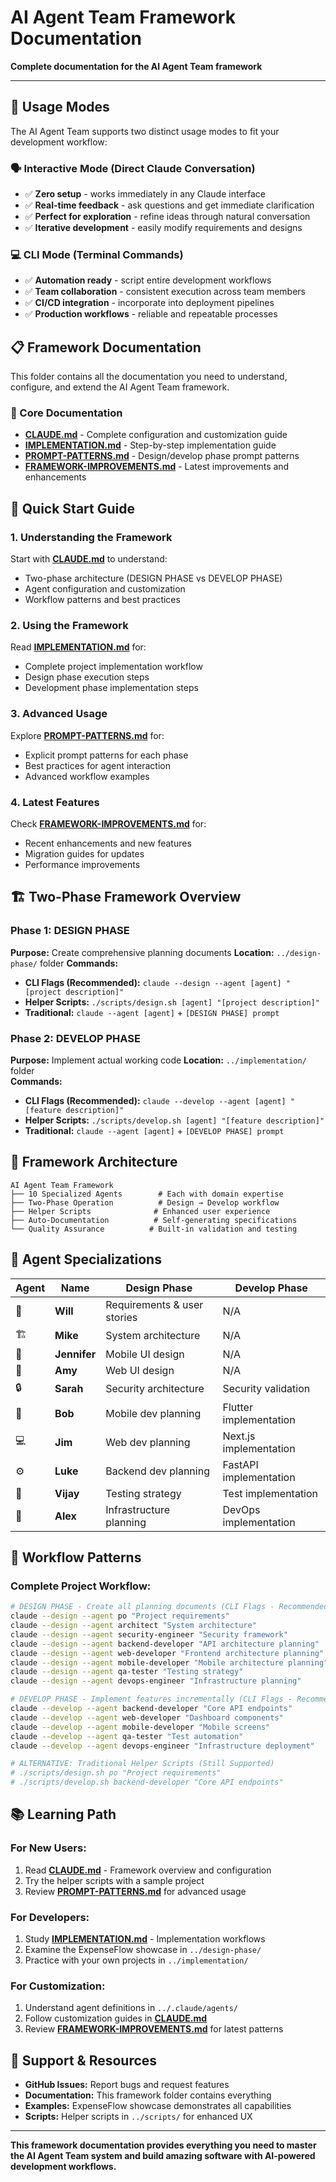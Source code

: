 # AI Agent Team Framework Documentation

**Complete documentation for the AI Agent Team framework**

---

## 🎯 **Usage Modes**

The AI Agent Team supports two distinct usage modes to fit your development workflow:

### **🗣️ Interactive Mode (Direct Claude Conversation)**
- ✅ **Zero setup** - works immediately in any Claude interface
- ✅ **Real-time feedback** - ask questions and get immediate clarification
- ✅ **Perfect for exploration** - refine ideas through natural conversation
- ✅ **Iterative development** - easily modify requirements and designs

### **💻 CLI Mode (Terminal Commands)**
- ✅ **Automation ready** - script entire development workflows
- ✅ **Team collaboration** - consistent execution across team members
- ✅ **CI/CD integration** - incorporate into deployment pipelines
- ✅ **Production workflows** - reliable and repeatable processes

## 📋 **Framework Documentation**

This folder contains all the documentation you need to understand, configure, and extend the AI Agent Team framework.

### **📄 Core Documentation**

- **[CLAUDE.md](CLAUDE.md)** - Complete configuration and customization guide
- **[IMPLEMENTATION.md](IMPLEMENTATION.md)** - Step-by-step implementation guide  
- **[PROMPT-PATTERNS.md](PROMPT-PATTERNS.md)** - Design/develop phase prompt patterns
- **[FRAMEWORK-IMPROVEMENTS.md](FRAMEWORK-IMPROVEMENTS.md)** - Latest improvements and enhancements

## 🎯 **Quick Start Guide**

### **1. Understanding the Framework**
Start with **[CLAUDE.md](CLAUDE.md)** to understand:
- Two-phase architecture (DESIGN PHASE vs DEVELOP PHASE)
- Agent configuration and customization
- Workflow patterns and best practices

### **2. Using the Framework**
Read **[IMPLEMENTATION.md](IMPLEMENTATION.md)** for:
- Complete project implementation workflow
- Design phase execution steps
- Development phase implementation steps

### **3. Advanced Usage**
Explore **[PROMPT-PATTERNS.md](PROMPT-PATTERNS.md)** for:
- Explicit prompt patterns for each phase
- Best practices for agent interaction
- Advanced workflow examples

### **4. Latest Features**
Check **[FRAMEWORK-IMPROVEMENTS.md](FRAMEWORK-IMPROVEMENTS.md)** for:
- Recent enhancements and new features
- Migration guides for updates
- Performance improvements

## 🏗️ **Two-Phase Framework Overview**

### **Phase 1: DESIGN PHASE**
**Purpose:** Create comprehensive planning documents
**Location:** `../design-phase/` folder
**Commands:**
- **CLI Flags (Recommended):** `claude --design --agent [agent] "[project description]"`
- **Helper Scripts:** `./scripts/design.sh [agent] "[project description]"`
- **Traditional:** `claude --agent [agent]` + `[DESIGN PHASE] prompt`

### **Phase 2: DEVELOP PHASE**
**Purpose:** Implement actual working code
**Location:** `../implementation/` folder  
**Commands:**
- **CLI Flags (Recommended):** `claude --develop --agent [agent] "[feature description]"`
- **Helper Scripts:** `./scripts/develop.sh [agent] "[feature description]"`
- **Traditional:** `claude --agent [agent]` + `[DEVELOP PHASE] prompt`

## 🔧 **Framework Architecture**

```
AI Agent Team Framework
├── 10 Specialized Agents        # Each with domain expertise
├── Two-Phase Operation          # Design → Develop workflow
├── Helper Scripts              # Enhanced user experience
├── Auto-Documentation          # Self-generating specifications
└── Quality Assurance          # Built-in validation and testing
```

## 🎯 **Agent Specializations**

| Agent | Name | Design Phase | Develop Phase |
|-------|------|-------------|---------------|
| 🎯 | **Will** | Requirements & user stories | N/A |
| 🏗️ | **Mike** | System architecture | N/A |
| 🎨 | **Jennifer** | Mobile UI design | N/A |
| 🎨 | **Amy** | Web UI design | N/A |
| 🔒 | **Sarah** | Security architecture | Security validation |
| 📱 | **Bob** | Mobile dev planning | Flutter implementation |
| 💻 | **Jim** | Web dev planning | Next.js implementation |
| ⚙️ | **Luke** | Backend dev planning | FastAPI implementation |
| 🧪 | **Vijay** | Testing strategy | Test implementation |
| 🚀 | **Alex** | Infrastructure planning | DevOps implementation |

## 🔄 **Workflow Patterns**

### **Complete Project Workflow:**
```bash
# DESIGN PHASE - Create all planning documents (CLI Flags - Recommended)
claude --design --agent po "Project requirements"
claude --design --agent architect "System architecture"
claude --design --agent security-engineer "Security framework"
claude --design --agent backend-developer "API architecture planning"
claude --design --agent web-developer "Frontend architecture planning"
claude --design --agent mobile-developer "Mobile architecture planning"
claude --design --agent qa-tester "Testing strategy"
claude --design --agent devops-engineer "Infrastructure planning"

# DEVELOP PHASE - Implement features incrementally (CLI Flags - Recommended)
claude --develop --agent backend-developer "Core API endpoints"
claude --develop --agent web-developer "Dashboard components"
claude --develop --agent mobile-developer "Mobile screens"
claude --develop --agent qa-tester "Test automation"
claude --develop --agent devops-engineer "Infrastructure deployment"

# ALTERNATIVE: Traditional Helper Scripts (Still Supported)
# ./scripts/design.sh po "Project requirements"
# ./scripts/develop.sh backend-developer "Core API endpoints"
```

## 📚 **Learning Path**

### **For New Users:**
1. Read **[CLAUDE.md](CLAUDE.md)** - Framework overview and configuration
2. Try the helper scripts with a sample project
3. Review **[PROMPT-PATTERNS.md](PROMPT-PATTERNS.md)** for advanced usage

### **For Developers:**
1. Study **[IMPLEMENTATION.md](IMPLEMENTATION.md)** - Implementation workflows
2. Examine the ExpenseFlow showcase in `../design-phase/`
3. Practice with your own projects in `../implementation/`

### **For Customization:**
1. Understand agent definitions in `../.claude/agents/`
2. Follow customization guides in **[CLAUDE.md](CLAUDE.md)**
3. Review **[FRAMEWORK-IMPROVEMENTS.md](FRAMEWORK-IMPROVEMENTS.md)** for latest patterns

## 🚀 **Support & Resources**

- **GitHub Issues:** Report bugs and request features
- **Documentation:** This framework folder contains everything
- **Examples:** ExpenseFlow showcase demonstrates all capabilities
- **Scripts:** Helper scripts in `../scripts/` for enhanced UX

---

**This framework documentation provides everything you need to master the AI Agent Team system and build amazing software with AI-powered development workflows.**